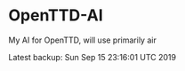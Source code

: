 # OpenTTD-AI
My AI for OpenTTD, will use primarily air

Latest backup: Sun Sep 15 23:16:01 UTC 2019
